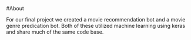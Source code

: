 #About

For our final project we created a movie recommendation bot and a movie genre predication bot. Both of these utilized machine learning using
keras and share much of the same code base. 
